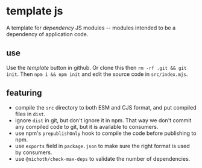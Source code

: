 # template js
A template for *dependency* JS modules -- modules intended to be a dependency of application code.

## use
Use the *template* button in github. Or clone this then `rm -rf .git && git init`. Then `npm i && npm init` and edit the source code in `src/index.mjs`.

## featuring
* compile the `src` directory to both ESM and CJS format, and put compiled files in `dist`.
* ignore `dist` in git, but don't ignore it in npm. That way we don't commit any compiled code to git, but it is available to consumers.
* use npm's `prepublishOnly` hook to compile the code before publishing to npm.
* use `exports` field in `package.json` to make sure the right format is used by consumers.
* use `@nichoth/check-max-deps` to validate the number of dependencies.
